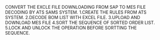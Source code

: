 CONVERT THE EXCLE FILE DOWNLOADING FROM SAP TO MES FILE DECODING BY ATS SAMS SYSTEM.
1.CREATE THE RULES FROM ATS SYSTEM.
2.DECODE BOM LIST WITH EXCEL FILE.
3.UPLOAD AND DOWNLOAD MES FILE
4.SORT THE SEQUENCE OF SORTED ORDER LIST.
5.LOCK AND UNLOCK THE OPERATION BEFORE SORTTING THE SEQUENCE.
